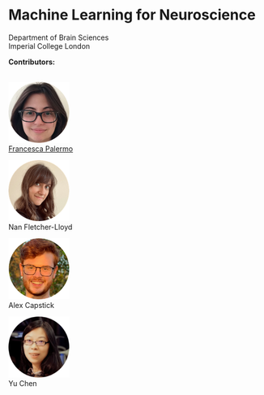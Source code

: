 # Machine Learning for Neuroscience
  Department of Brain Sciences </br>
  Imperial College London

**Contributors:**
<br/>
<br/>


<img src="https://github.com/PBarnaghi/ML4NS/blob/main/Misc/images/FP.png" width="120" height="120"> <br/>
[Francesca Palermo](https://francescapalermo.github.io/)
<br>

<img src="https://github.com/PBarnaghi/ML4NS/blob/main/Misc/images/NFL.png" width="120" height="120"> <br/>
Nan Fletcher-Lloyd <br/>

<img src="https://github.com/PBarnaghi/ML4NS/blob/main/Misc/images/AC.png" width="120" height="120"> <br/>
Alex Capstick <br/>

<img src="https://github.com/PBarnaghi/ML4NS/blob/main/Misc/images/YC.png" width="120" height="120"> <br/>
Yu Chen 



<br/>

